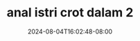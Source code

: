 --- 
title: "anal istri crot dalam 2"
description: "streaming bokep anal istri crot dalam 2 ig durasi panjang new"
date: 2024-08-04T16:02:48-08:00
file_code: "f5eqvsgvwvqo"
draft: false
cover: "iljhez8zc1j7htwd.jpg"
tags: ["anal", "istri", "crot", "dalam", "bokep-indo", "bokep-viral", "bokep-ig"]
length: 758
fld_id: "1483140"
foldername: "Anal pake tangan"
categories: ["Anal pake tangan"]
views: 0
---